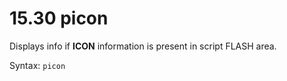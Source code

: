 # 15.30 picon 

Displays info if **ICON** information is present in script FLASH area. 

Syntax: `picon`

